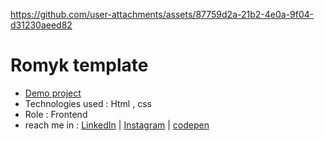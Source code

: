
https://github.com/user-attachments/assets/87759d2a-21b2-4e0a-9f04-d31230aeed82
# Romyk template
- [Demo project](https://aliasgharhasanzadeh.github.io/romyk-template/)
- Technologies used : Html , css
- Role : Frontend
- reach me in : [LinkedIn](https://www.linkedin.com/in/aliasghar-hasanzadeh/) | [Instagram](https://www.instagram.com/aliasghar.dev?igsh=cmg5ZnJvMDMxODdu) | [codepen](https://codepen.io/Aliasghar-Hasanzadeh) 

